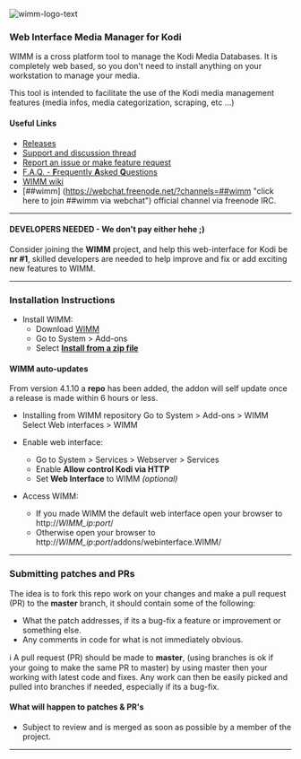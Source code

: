 ![wimm-logo-text](https://cloud.githubusercontent.com/assets/3521959/5104342/09abcce0-6fd9-11e4-9c12-558879aef230.png)

### Web Interface Media Manager for Kodi

WIMM is a cross platform tool to manage the Kodi Media Databases. It is completely web based, so you don't need to install anything on your workstation to manage your media.

This tool is intended to facilitate the use of the Kodi media management features (media infos, media categorization, scraping, etc ...)

#### Useful Links
* [Releases](https://github.com/slash2009/XWMM/releases "Grab the very latest WIMM release")
* [Support and discussion thread](http://forum.kodi.tv/showthread.php?tid=188839 "Support and discussion forum thread")
* [Report an issue or make feature request](https://github.com/slash2009/XWMM/issues "Report an issue  Report an issue or make feature request")
* [F.A.Q. - <b>F</b>requently <b>A</b>sked <b>Q</b>uestions](https://github.com/slash2009/XWMM/wiki/F.A.Q.-Frequently-asked-questions "F.A.Q. - Frequently Asked Questions")
* [WIMM wiki](https://github.com/slash2009/XWMM/wiki "WIMM Wiki open to you!")
* [##wimm] (https://webchat.freenode.net/?channels=##wimm "click here to join ##wimm via webchat") official channel via freenode IRC.

- - -

#### DEVELOPERS NEEDED - We don't pay either hehe ;)
Consider joining the **WIMM** project, and help this web-interface for Kodi be **nr #1**, skilled developers are needed to help improve and fix or add exciting new features to WIMM.
 
- - -

### Installation Instructions

- Install WIMM:
  - Download [WIMM](https://github.com/slash2009/XWMM/releases)
  - Go to System > Add-ons
  - Select **[Install from a zip file](http://kodi.wiki/view/HOW-TO:Install_an_Add-on_from_a_zip_file "HOW-TO:Install an Add-on from a zip file")**
 
#### WIMM **auto-updates**

From version 4.1.10 a **repo** has been added, the addon will self update once a release is made within 6 hours or less.
 
  - Installing from WIMM repository
    Go to System > Add-ons > WIMM
    Select Web interfaces > WIMM

- Enable web interface:
  - Go to System > Services > Webserver > Services
  - Enable **Allow control Kodi via HTTP**
  - Set **Web Interface** to WIMM *(optional)*

- Access WIMM:
  - If you made WIMM the default web interface open your browser to http://*WIMM_ip*:*port*/
  - Otherwise open your browser to http://*WIMM_ip*:*port*/addons/webinterface.WIMM/
  
- - -

### Submitting patches and PRs
The idea is to fork this repo work on your changes and make a pull request (PR) to the **master** branch, it should contain some of the following:

* What the patch addresses, if its a bug-fix a feature or improvement or something else.
* Any comments in code for what is not immediately obvious.

:information_source:   A pull request (PR) should be made to **master**, (using branches is ok if your going to make the same PR to master) by using master then your working with latest code and fixes. Any work can then be easily picked and pulled into branches if needed, especially if its a bug-fix.

#### What will happen to patches & PR's
* Subject to review and is merged as soon as possible by a member of the project.

- - -

